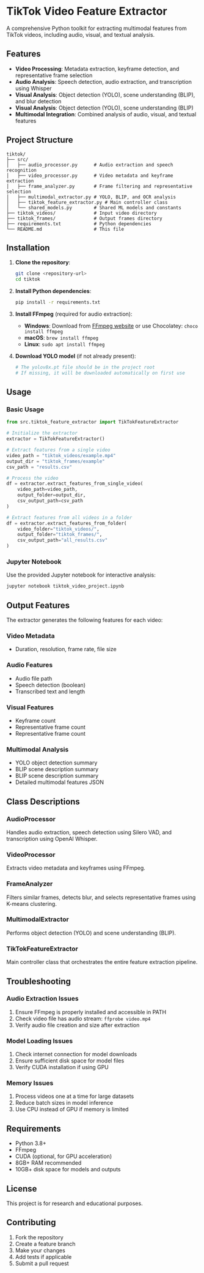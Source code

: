 # TikTok Video Feature Extractor

A comprehensive Python toolkit for extracting multimodal features from TikTok videos, including audio, visual, and textual analysis.

## Features

- **Video Processing**: Metadata extraction, keyframe detection, and representative frame selection
- **Audio Analysis**: Speech detection, audio extraction, and transcription using Whisper
- **Visual Analysis**: Object detection (YOLO), scene understanding (BLIP), and blur detection
- **Visual Analysis**: Object detection (YOLO), scene understanding (BLIP)
- **Multimodal Integration**: Combined analysis of audio, visual, and textual features

## Project Structure

```
tiktok/
├── src/
│   ├── audio_processor.py      # Audio extraction and speech recognition
│   ├── video_processor.py      # Video metadata and keyframe extraction
│   ├── frame_analyzer.py       # Frame filtering and representative selection
│   ├── multimodal_extractor.py # YOLO, BLIP, and OCR analysis
│   ├── tiktok_feature_extractor.py # Main controller class
│   └── shared_models.py        # Shared ML models and constants
├── tiktok_videos/              # Input video directory
├── tiktok_frames/              # Output frames directory
├── requirements.txt            # Python dependencies
└── README.md                   # This file
```

## Installation

1. **Clone the repository**:
   ```bash
   git clone <repository-url>
   cd tiktok
   ```

2. **Install Python dependencies**:
   ```bash
   pip install -r requirements.txt
   ```

3. **Install FFmpeg** (required for audio extraction):
   - **Windows**: Download from [FFmpeg website](https://ffmpeg.org/download.html) or use Chocolatey: `choco install ffmpeg`
   - **macOS**: `brew install ffmpeg`
   - **Linux**: `sudo apt install ffmpeg`

4. **Download YOLO model** (if not already present):
   ```bash
   # The yolov8x.pt file should be in the project root
   # If missing, it will be downloaded automatically on first use
   ```

## Usage

### Basic Usage

```python
from src.tiktok_feature_extractor import TikTokFeatureExtractor

# Initialize the extractor
extractor = TikTokFeatureExtractor()

# Extract features from a single video
video_path = "tiktok_videos/example.mp4"
output_dir = "tiktok_frames/example"
csv_path = "results.csv"

# Process the video
df = extractor.extract_features_from_single_video(
    video_path=video_path,
    output_folder=output_dir,
    csv_output_path=csv_path
)

# Extract features from all videos in a folder
df = extractor.extract_features_from_folder(
    video_folder="tiktok_videos/",
    output_folder="tiktok_frames/",
    csv_output_path="all_results.csv"
)
```

### Jupyter Notebook

Use the provided Jupyter notebook for interactive analysis:

```bash
jupyter notebook tiktok_video_project.ipynb
```

## Output Features

The extractor generates the following features for each video:

### Video Metadata
- Duration, resolution, frame rate, file size

### Audio Features
- Audio file path
- Speech detection (boolean)
- Transcribed text and length

### Visual Features
- Keyframe count
- Representative frame count
- Representative frame count

### Multimodal Analysis
- YOLO object detection summary
- BLIP scene description summary
- BLIP scene description summary
- Detailed multimodal features JSON

## Class Descriptions

### AudioProcessor
Handles audio extraction, speech detection using Silero VAD, and transcription using OpenAI Whisper.

### VideoProcessor
Extracts video metadata and keyframes using FFmpeg.

### FrameAnalyzer
Filters similar frames, detects blur, and selects representative frames using K-means clustering.

### MultimodalExtractor
Performs object detection (YOLO) and scene understanding (BLIP).

### TikTokFeatureExtractor
Main controller class that orchestrates the entire feature extraction pipeline.

## Troubleshooting

### Audio Extraction Issues
1. Ensure FFmpeg is properly installed and accessible in PATH
2. Check video file has audio stream: `ffprobe video.mp4`
3. Verify audio file creation and size after extraction

### Model Loading Issues
1. Check internet connection for model downloads
2. Ensure sufficient disk space for model files
3. Verify CUDA installation if using GPU

### Memory Issues
1. Process videos one at a time for large datasets
2. Reduce batch sizes in model inference
3. Use CPU instead of GPU if memory is limited

## Requirements

- Python 3.8+
- FFmpeg
- CUDA (optional, for GPU acceleration)
- 8GB+ RAM recommended
- 10GB+ disk space for models and outputs

## License

This project is for research and educational purposes.

## Contributing

1. Fork the repository
2. Create a feature branch
3. Make your changes
4. Add tests if applicable
5. Submit a pull request 